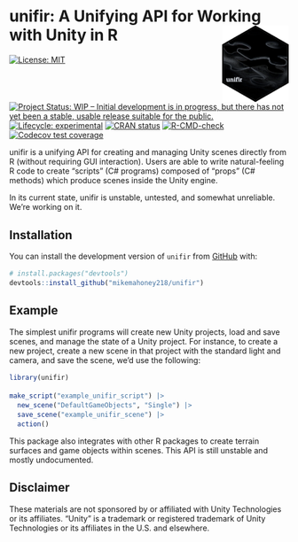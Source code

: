 
<!-- README.md is generated from README.Rmd. Please edit that file -->

# unifir: A Unifying API for Working with Unity in R <img src='man/figures/logo.png' align="right" height="138" />

<!-- badges: start -->

[![License:
MIT](https://img.shields.io/badge/license-MIT-green)](https://choosealicense.com/licenses/mit/)
[![Project Status: WIP – Initial development is in progress, but there
has not yet been a stable, usable release suitable for the
public.](https://www.repostatus.org/badges/latest/wip.svg)](https://www.repostatus.org/#wip)
[![Lifecycle:
experimental](https://img.shields.io/badge/lifecycle-experimental-orange.svg)](https://lifecycle.r-lib.org/articles/stages.html#experimental)
[![CRAN
status](https://www.r-pkg.org/badges/version/unifir)](https://CRAN.R-project.org/package=unifir)
[![R-CMD-check](https://github.com/mikemahoney218/unifir/workflows/R-CMD-check/badge.svg)](https://github.com/mikemahoney218/unifir/actions)
[![Codecov test
coverage](https://codecov.io/gh/mikemahoney218/unifir/branch/main/graph/badge.svg)](https://app.codecov.io/gh/mikemahoney218/unifir?branch=main)
<!-- badges: end -->

unifir is a unifying API for creating and managing Unity scenes directly
from R (without requiring GUI interaction). Users are able to write
natural-feeling R code to create “scripts” (C# programs) composed of
“props” (C# methods) which produce scenes inside the Unity engine.

In its current state, unifir is unstable, untested, and somewhat
unreliable. We’re working on it.

## Installation

You can install the development version of `unifir` from
[GitHub](https://github.com/) with:

``` r
# install.packages("devtools")
devtools::install_github("mikemahoney218/unifir")
```

## Example

The simplest unifir programs will create new Unity projects, load and
save scenes, and manage the state of a Unity project. For instance, to
create a new project, create a new scene in that project with the
standard light and camera, and save the scene, we’d use the following:

``` r
library(unifir)

make_script("example_unifir_script") |> 
  new_scene("DefaultGameObjects", "Single") |> 
  save_scene("example_unifir_scene") |> 
  action()
```

This package also integrates with other R packages to create terrain
surfaces and game objects within scenes. This API is still unstable and
mostly undocumented.

## Disclaimer

These materials are not sponsored by or affiliated with Unity
Technologies or its affiliates. “Unity” is a trademark or registered
trademark of Unity Technologies or its affiliates in the U.S. and
elsewhere.
